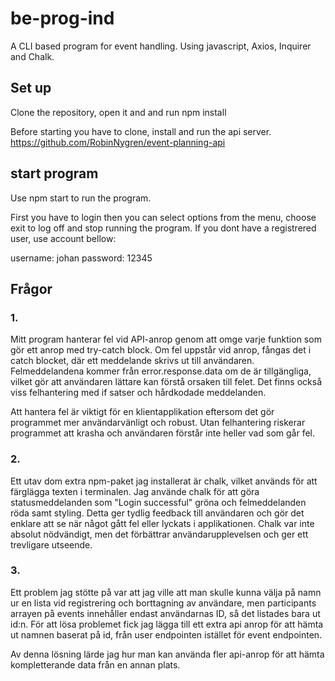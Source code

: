 # be-prog-ind

A CLI based program for event handling.
Using javascript, Axios, Inquirer and Chalk.

## Set up

Clone the repository, open it and and run npm install

Before starting you have to clone, install and run the api server.
https://github.com/RobinNygren/event-planning-api

## start program

Use npm start to run the program.

First you have to login then you can select options from the menu, choose exit to log off and stop running the program.
If you dont have a registrered user, use account bellow:

username: johan
password: 12345

## Frågor

### 1.

Mitt program hanterar fel vid API-anrop genom att omge varje funktion som gör ett anrop med try-catch block. Om fel uppstår vid anrop, fångas det i catch blocket, där ett meddelande skrivs ut till användaren. Felmeddelandena kommer från error.response.data om de är tillgängliga, vilket gör att användaren lättare kan förstå orsaken till felet. Det finns också viss felhantering med if satser och hårdkodade meddelanden.

Att hantera fel är viktigt för en klientapplikation eftersom det gör programmet mer användarvänligt och robust. Utan felhantering riskerar programmet att krasha och användaren förstår inte heller vad som går fel.

### 2.

Ett utav dom extra npm-paket jag installerat är chalk, vilket används för att färglägga texten i terminalen. Jag använde chalk för att göra statusmeddelanden som "Login successful" gröna och felmeddelanden röda samt styling. Detta ger tydlig feedback till användaren och gör det enklare att se när något gått fel eller lyckats i applikationen. Chalk var inte absolut nödvändigt, men det förbättrar användarupplevelsen och ger ett trevligare utseende.

### 3.

Ett problem jag stötte på var att jag ville att man skulle kunna välja på namn ur en lista vid registrering och borttagning av användare, men participants arrayen på events innehåller endast användarnas ID, så det listades bara ut id:n.
För att lösa problemet fick jag lägga till ett extra api anrop för att hämta ut namnen baserat på id, från user endpointen istället för event endpointen.

Av denna lösning lärde jag hur man kan använda fler api-anrop för att hämta kompletterande data från en annan plats.
